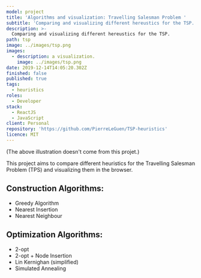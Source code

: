 ```yaml
---
model: project
title: 'Algorithms and visualization: Travelling Salesman Problem '
subtitle: 'Comparing and visualizing different hereustics for the TSP.'
description: >- 
  Comparing and visualizing different hereustics for the TSP.
path: tsp
image: ../images/tsp.png
images:
  - description: a visualization.
    image: ../images/tsp.png
date: 2019-12-14T14:05:20.302Z
finished: false
published: true
tags:
  - heuristics
roles:
  - Developer
stack:
  - ReactJS
  - JavaScript
client: Personal
repository: 'https://github.com/PierreLeGuen/TSP-heuristics'
licence: MIT
---
```

(The above illustration doesn't come from this projet.)

This project aims to compare different heuristics for the Travelling Salesman Problem (TPS) and visualizing them in the browser. 

## Construction Algorithms:

* Greedy Algorithm
* Nearest Insertion
* Nearest Neighbour

## Optimization Algorithms:

* 2-opt
* 2-opt + Node Insertion
* Lin Kernighan (simplified)
* Simulated Annealing
